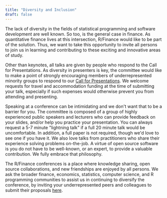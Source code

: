 ```yaml
---
title: "Diversity and Inclusion"
draft: false
---
```


The lack of diversity in the fields of statistical programming and software 
development are well known. So too, is the general case in finance. As 
quantitative finance lives at this intersection, R/Finance would like to be 
part of the solution. Thus, we want to take this opportunity to invite all 
persons to join us in learning and contributing to these exciting and innovative 
areas of study.

Other than keynotes, all talks are given by people who respond to the Call for
Presentations. As diversity in presenters is key, the committee would like to 
make a point of strongly encouraging members of underrepresented minority groups 
to respond to our [Call for Presentations](https://www.rinfinance.com/cfp/). 
We welcome requests for travel and accommodation funding at the time of 
submitting your talk, especially if such expenses would otherwise prevent you 
from attending and presenting.

Speaking at a conference can be intimidating and we don't want that to be a 
barrier for you. The committee is composed of a group of highly experienced 
public speakers and lecturers who can provide feedback on your slides, and/or 
help you practice your presentation. You can always request a 5-7 minute 
"lightning talk" if a full 20 minute talk would be uncomfortable. In addition, 
a full paper is not required, though we'd love to see one if you have it. We 
also love talks from practitioners who share their experience solving problems 
on-the-job. A virtue of open source software is you do not have to be 
well-known, or an expert, to provide a valuable contribution. We fully embrace 
that philosophy.

The R/Finance conferences is a place where knowledge sharing, open source 
collaborations, and new friendships are enjoyed by all persons. We ask the 
broader finance, economics, statistics, computer science, and R programming 
communities to assist us in continuing to diversify the conference, by inviting 
your underrepresented peers and colleagues to submit their proposals 
[here](https://go.uic.edu/RFinanceCFP2024).
